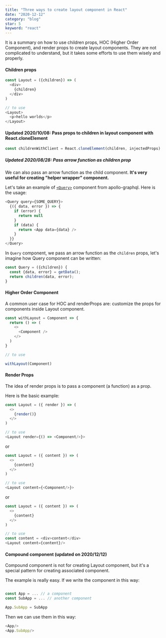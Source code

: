 ```yaml
---
title: "Three ways to create layout component in React"
date: "2020-12-12"
category: "blog"
star: 5
keyword: "react"
---
```


It is a summary on how to use children props, HOC (Higher Order Component), and render props to create layout components. They are not complicated to understand, but it takes some efforts to use them wisely and properly.

#### Children props

```js
const Layout = ({children}) => (
  <div>
    {children}
  </div>
)

// to use
<Layout>
  <p>hello worlds</p>
</Layout>
```

#### Updated 2020/10/08: Pass props to children in layout component with React.cloneElement

```js
const childrenWithClient = React.cloneElement(children, injectedProps)
```

##### Updated 2020/08/28: Pass arrow function as children prop

We can also pass an arrow function as the child component. **It's very useful for creating "helper wrapper" component.**

Let's take an example of [`<Query>`](https://www.apollographql.com/docs/react/v2.5/essentials/queries/#the-query-component) component from apollo-graphql. Here is the usage:

```js
<Query query={SOME_QUERY}>
  {({ data, error }) => {
    if (error) {
      return null
    }
    if (data) {
      return <App data={data} />
    }
  }}
</Query>
```

In `Query` component, we pass an arrow function as the `children` props, let's imagine how Query component can be written:

```js
const Query = ({children}) {
  const {data, error} = getData();
  return children(data, error);
}

```

#### Higher Order Component

A common user case for HOC and renderProps are: customize the props for components inside Layout component.

```js
const withLayout = Component => {
  return () => (
    <>
      <Component />
    </>
  )
}

// to use

withLayout(Component)
```

#### Render Props

The idea of render props is to pass a component (a function) as a prop.

Here is the basic example:

```js
const Layout = ({ render }) => (
  <>
    {render()}
  </>
)

// to use
<Layout render={() => <Component/>}>
```

or

```js
const Layout = ({ content }) => (
  <>
    {content}
  </>
)

// to use
<Layout content={<Component/>}>

```

or

```js
const Layout = ({ content }) => (
  <>
    {content}
  </>
)

// to use
const content = <div>content</div>
<Layout content={content}/>

```

#### Compound component (updated on 2020/12/12)

Compound component is not for creating Layout component, but it's a special pattern for creating associated component.

The example is really easy. If we write the component in this way:

```js

const App = ... // a component
const SubApp = ... // another component

App.SubApp = SubApp

```

Then we can use them in this way:

```js
<App/>
<App.SubApp/>
```
